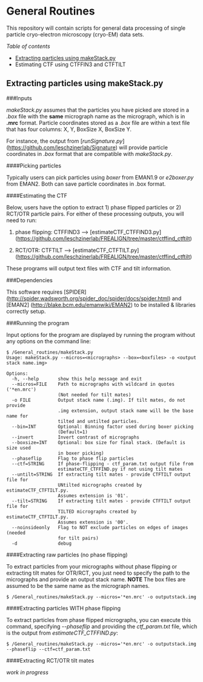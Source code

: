 # General Routines
This repository will contain scripts for general data processing of single particle cryo-electron microscopy (cryo-EM) data sets.

*Table of contents*
- [Extracting particles using makeStack.py](https://github.com/leschzinerlab/General_routines#extracting-particles-using-makestackpy)
- Estimating CTF using CTFFIN3 and CTFTILT

## Extracting particles using makeStack.py

###Inputs

*makeStack.py* assumes that the particles you have picked are stored in a *.box* file with the **same** micrograph name as the micrograph, which is in **.mrc** format. Particle coordinates stored as a *.box* file are within a text file that has four columns: X, Y, BoxSize X, BoxSize Y.

For instance, the output from [*runSignature.py*] (https://github.com/leschzinerlab/Signature) will provide particle coordinates in *.box* format that are compatible with *makeStack.py*.

####Picking particles

Typically users can pick particles using *boxer* from EMAN1.9 or *e2boxer.py* from EMAN2. Both can save particle coordinates in .box format.

####Estimating the CTF

Below, users have the option to extract 1) phase flipped particles or 2) RCT/OTR particle pairs. For either of these processing outputs, you will need to run:

1) phase flipping: CTFFIND3 --> [estimateCTF_CTFFIND3.py] (https://github.com/leschzinerlab/FREALIGN/tree/master/ctffind_ctftilt)

2) RCT/OTR: CTFTILT --> [estimateCTF_CTFTILT.py] (https://github.com/leschzinerlab/FREALIGN/tree/master/ctffind_ctftilt)

These programs will output text files with CTF and tilt information.

###Dependencies

This software requires [SPIDER] (http://spider.wadsworth.org/spider_doc/spider/docs/spider.html) and [EMAN2] (http://blake.bcm.edu/emanwiki/EMAN2) to be installed & libraries correctly setup.

###Running the program

Input options for the program are displayed by running the program without any options on the command line:

```
$ /General_routines/makeStack.py
Usage: makeStack.py --micros=<micrographs> --box=<boxfiles> -o <output stack name.img>

Options:
  -h, --help       show this help message and exit
  --micros=FILE    Path to micrographs with wildcard in quotes ('*en.mrc')
                   (Not needed for tilt mates)
  -o FILE          Output stack name (.img). If tilt mates, do not provide
                   .img extension, output stack name will be the base name for
                   tilted and untilted particles.
  --bin=INT        Optional: Binning factor used during boxer picking
                   (Default=1)
  --invert         Invert contrast of micrographs
  --boxsize=INT    Optional: box size for final stack. (Default is size used
                   in boxer picking)
  --phaseflip      Flag to phase flip particles
  --ctf=STRING     If phase-flipping - ctf_param.txt output file from
                   estimateCTF_CTFFIND.py if not using tilt mates
  --untilt=STRING  If extracting tilt mates - provide CTFTILT output file for
                   UNtilted micrographs created by estimateCTF_CTFTILT.py.
                   Assumes extension is '01'.
  --tilt=STRING    If extracting tilt mates - provide CTFTILT output file for
                   TILTED micrographs created by estimateCTF_CTFTILT.py.
                   Assumes extension is '00'.
  --noinsideonly   Flag to NOT exclude particles on edges of images (needed
                   for tilt pairs)
  -d               debug
  ```

####Extracting raw particles (no phase flipping)

To extract particles from your micrographs without phase flipping or extracting tilt mates for OTR/RCT, you just need to specify the path to the micrographs and provide an output stack name. **NOTE** The box files are assumed to be the same name as the micrograph names.

```
$ /General_routines/makeStack.py --micros='*en.mrc' -o outputstack.img
```

####Extracting particles WITH phase flipping

To extract particles from phase flipped micrographs, you can execute this command, specifying *--phaseflip* and providing the *ctf_param.txt* file, which is the output from *estimateCTF_CTFFIND.py*:

```
$ /General_routines/makeStack.py --micros='*en.mrc' -o outputstack.img --phaseflip --ctf=ctf_param.txt
```

####Extracting RCT/OTR tilt mates

*work in progress*
